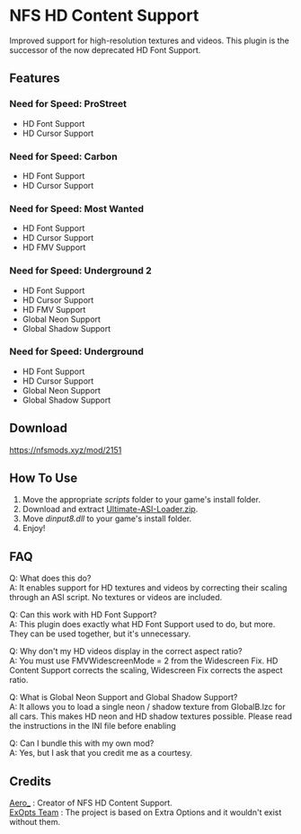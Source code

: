 # NFS HD Content Support
Improved support for high-resolution textures and videos. This plugin is the successor of the now deprecated HD Font Support.

## Features
### Need for Speed: ProStreet
- HD Font Support
- HD Cursor Support

### Need for Speed: Carbon
- HD Font Support
- HD Cursor Support

### Need for Speed: Most Wanted
- HD Font Support
- HD Cursor Support
- HD FMV Support

### Need for Speed: Underground 2
- HD Font Support
- HD Cursor Support
- HD FMV Support
- Global Neon Support
- Global Shadow Support

### Need for Speed: Underground
- HD Font Support
- HD Cursor Support
- Global Neon Support
- Global Shadow Support

## Download
https://nfsmods.xyz/mod/2151

## How To Use
1. Move the appropriate *scripts* folder to your game's install folder.
2. Download and extract [Ultimate-ASI-Loader.zip](https://github.com/ThirteenAG/Ultimate-ASI-Loader/releases).
3. Move *dinput8.dll* to your game's install folder.
4. Enjoy!

## FAQ
Q: What does this do?  
A: It enables support for HD textures and videos by correcting their scaling through an ASI script. No textures or videos are included.  

Q: Can this work with HD Font Support?  
A: This plugin does exactly what HD Font Support used to do, but more. They can be used together, but it's unnecessary.  

Q: Why don't my HD videos display in the correct aspect ratio?  
A: You must use FMVWidescreenMode = 2 from the Widescreen Fix. HD Content Support corrects the scaling, Widescreen Fix corrects the aspect ratio.  

Q: What is Global Neon Support and Global Shadow Support?  
A: It allows you to load a single neon / shadow texture from GlobalB.lzc for all cars. This makes HD neon and HD shadow textures possible. Please read the instructions in the INI file before enabling  

Q: Can I bundle this with my own mod?  
A: Yes, but I ask that you credit me as a courtesy.  

 ## Credits
[Aero_](https://github.com/AeroWidescreen) : Creator of NFS HD Content Support.  
[ExOpts Team](https://github.com/ExOptsTeam) : The project is based on Extra Options and it wouldn't exist without them.
